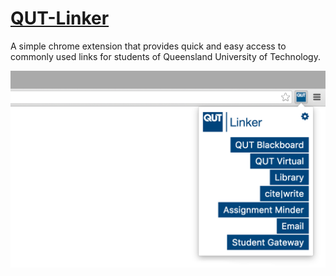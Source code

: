 # [QUT-Linker][1]
A simple chrome extension that provides quick and easy access to commonly used links for students of Queensland University of Technology.

![screenshot](images/Screenshot1280x600.png)

[1]: https://chrome.google.com/webstore/detail/qut-linker/mijlekehieejblbkoanokjhbokikhddo